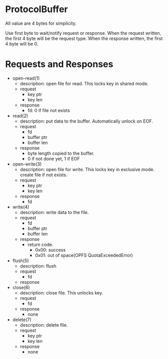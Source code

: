 # ProtocolBuffer

All value are 4 bytes for simplicity.

Use first byte to wait/notify request or response.
When the request written, the first 4 byte will be the request type.
When the response written, the first 4 byte will be 0.

# Requests and Responses

- open-read(1)
  - description: open file for read. This locks key in shared mode.
  - request
    - key ptr
    - key len
  - response
    - fd: 0 if file not exists
- read(2)
  - description: put data to the buffer. Automatically unlock on EOF.
  - request
    - fd
    - buffer ptr
    - buffer len
  - response
    - byte length copied to the buffer.
    - 0 if not done yet, 1 if EOF
- open-write(3)
  - description: open file for write. This locks key in exclusive mode. create file if not exists.
  - request
    - key ptr
    - key len
  - response
    - fd
- write(4)
  - description: write data to the file.
  - request
    - fd
    - buffer ptr
    - buffer len
  - response
    - return code.
      - 0x00: success
      - 0x01: out of space(OPFS QuotaExceededError)
- flush(5)
  - description: flush
  - request
    - fd
  - response
- close(6)
  - description: close file. This unlocks key.
  - request
    - fd
  - response
    - none
- delete(7)
  - description: delete file.
  - request
    - key ptr
    - key len
  - response
    - none
